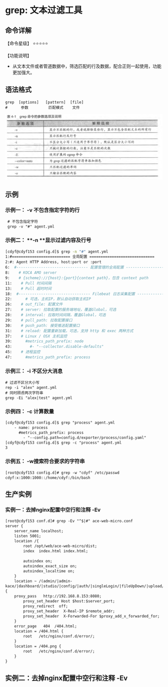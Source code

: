 # grep: 文本过滤工具



## 命令详解

【命令星级】 ⭐⭐⭐⭐⭐



【功能说明】 

- 从文本文件或者管道数据中，筛选匹配的行及数据，配合正则一起使用，功能更加强大。



## 语法格式

```shell
grep  [options]   [pattern]  [file]
#	   参数         匹配模式    文件
```


![image-20210818190614222](images/image-20210818190614222.png)

## 示例



### 示例一： **-v** 不包含指定字符的行

```shell
 # 不包含指定字符
 grep -v "#" agent.yml 
```

### 示例二： **-n **显示过滤内容及行号

```sh
[cdyf@cdyf153 config.d]$ grep -n "#" agent.yml 
1:#========================== 全局配置 =============================
2:#: Agent HTTP Address, host:port or :port
6:  #-------------------------------- 配置管理的全局配置 --------------------------------
8:    # KOCA AMO server
9:    # {scheme}://{host}:{port}{context path}，包含 context path
11:    # Pull 时间间隔
13:    # Pull 超时时间
18:  #-------------------------------- Filebeat 日志采集配置 --------------------------------
22:      # 可选，主机IP，默认自动获取主机IP
26:    # out_file: 配置文件
27:    # server: 拉取配置的服务端地址，覆盖Global，可选
28:    # interval: 拉取时间间隔，覆盖Global，可选
29:    # pull_path: 拉取配置接口
30:    # push_path: 接受推送配置接口
31:    # reload: 配置重新加载，可选，支持 http 和 exec 两种方式
37:    # Linux / OSX 主机监控
39:      #metrics_path_prefix: node
43:        #- "--collector.disable-defaults"
45:    # 进程监控
47:      #metrics_path_prefix: process
```



### 示例三： -i 不区分大消息



```shell
# 过滤不区分大小写
rep -i "alex" agent.yml 
# 同时顾虑两次字符串
grep -Ei "alex|test" agent.yml 
```



### 示例四： -c 计算数量



```shell
[cdyf@cdyf153 config.d]$ grep "process" agent.yml 
    - name: process
      #metrics_path_prefix: process
        - "--config.path=config.d/exporter/process/config.yaml"
[cdyf@cdyf153 config.d]$ grep -c "process" agent.yml 
3

```



### 示例五： -w搜索符合要求的字符串

```shell
[root@cdyf153 config.d]# grep -w "cdyf" /etc/passwd
cdyf:x:1000:1000::/home/cdyf:/bin/bash
```





## 生产实例

### 实例一：去掉nginx配置中空行和注释 -Ev

```shell
[root@cdyf153 conf.d]# grep -Ev "^$|#" ace-web-micro.conf 
server {
	server_name localhost;
	listen 5001; 
	location /{
		root /opt/web/ace-web-micro/dist;
		index  index.html index.html;

		autoindex on;
		autoindex_exact_size on;
		autoindex_localtime on;
	}
	location ~ /(admin/|admin-kace/|dashboard/|studio/|config/|auth/|singleLogin/|fileUpDown/|upload/) {
	proxy_pass   http://192.168.8.153:8080;
		proxy_set_header Host $host:$server_port;
		proxy_redirect  off;
		proxy_set_header  X-Real-IP $remote_addr;
		proxy_set_header  X-Forwarded-For $proxy_add_x_forwarded_for;
	}
	error_page   404  /404.html;
	location = /404.html {
		root   /etc/nginx/conf.d/error/;
	}
	location = /404.png {
		root   /etc/nginx/conf.d/error/;
	}
}

```



## 实例二：去掉nginx配置中空行和注释 -Ev
